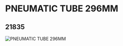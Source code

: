 # PNEUMATIC TUBE 296MM
## 21835
![PNEUMATIC TUBE 296MM](https://lc-www-live-s.legocdn.com/media/bricks/5/2/6119448.jpg)